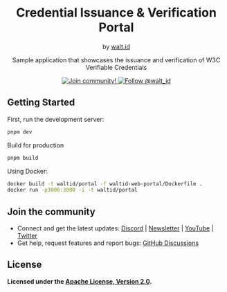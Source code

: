 <div align="center">
 <h1>Credential Issuance & Verification Portal</h1>
 <span>by </span><a href="https://walt.id">walt.id</a>
 <p>Sample application that showcases the issuance and verification of W3C Verifiable Credentials<p>

<a href="https://walt.id/community">
<img src="https://img.shields.io/badge/Join-The Community-blue.svg?style=flat" alt="Join community!" />
</a>
<a href="https://twitter.com/intent/follow?screen_name=walt_id">
<img src="https://img.shields.io/twitter/follow/walt_id.svg?label=Follow%20@walt_id" alt="Follow @walt_id" />
</a>


</div>

## Getting Started

First, run the development server:

```bash
pnpm dev
```

Build for production

```bash
pnpm build
```

Using Docker:

```bash
docker build -t waltid/portal -f waltid-web-portal/Dockerfile .
docker run -p3000:3000 -i -t waltid/portal
```

## Join the community

* Connect and get the latest updates: <a href="https://discord.gg/AW8AgqJthZ">Discord</a> | <a href="https://walt.id/newsletter">Newsletter</a> | <a href="https://www.youtube.com/channel/UCXfOzrv3PIvmur_CmwwmdLA">YouTube</a> | <a href="https://mobile.twitter.com/walt_id" target="_blank">Twitter</a>
* Get help, request features and report bugs: <a href="https://github.com/walt-id/.github/discussions" target="_blank">GitHub Discussions</a>

## License

**Licensed under the [Apache License, Version 2.0](https://github.com/walt-id/waltid-ssikit/blob/master/LICENSE).**
